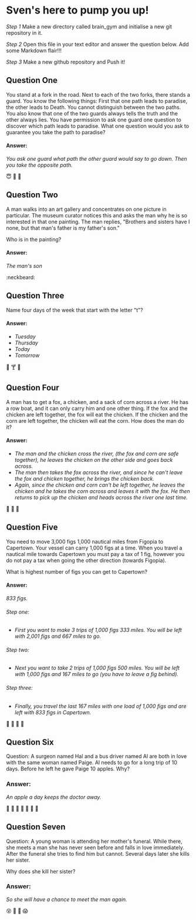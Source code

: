 # Sven's here to pump you up!

_Step 1_
Make a new directory called brain_gym and initialise a new git repository in it.

_Step 2_
Open this file in your text editor and answer the question below. Add some Markdown flair!!!

_Step 3_
Make a new github repository and Push it!

## Question One
You stand at a fork in the road. Next to each of the two forks, there stands a guard. You know the following things: First that one path leads to paradise, the other leads to Death. You cannot distinguish between the two paths. You also know that one of the two guards always tells the truth and the other always lies. You have permission to ask one guard one question to discover which path leads to paradise. What one question would you ask to guarantee you take the path to paradise?

#### Answer:
*You ask one guard what path the other guard would say to go down. Then you take the opposite path.*

:innocent: :triumph: :imp:

## Question Two
A man walks into an art gallery and concentrates on one picture in particular. The museum curator notices this and asks the man why he is so interested in that one painting. The man replies, "Brothers and sisters have I none, but that man's father is my father's son."

Who is in the painting?

#### Answer:
*The man's son*

:neckbeard:

## Question Three
Name four days of the week that start with the letter "t"?

#### Answer:
* *Tuesday*
* *Thursday*
* *Today*
* *Tomorrow*

:hamburger: :cocktail: :beer:

## Question Four
A man has to get a fox, a chicken, and a sack of corn across a river. He has a row boat, and it can only carry him and one other thing. If the fox and the chicken are left together, the fox will eat the chicken. If the chicken and the corn are left together, the chicken will eat the corn. How does the man do it?

#### Answer:
* *The man and the chicken cross the river, (the fox and corn are safe together), he leaves the chicken on the other side and goes back across.*
* *The man then takes the fox across the river, and since he can't leave the fox and chicken together, he brings the chicken back.*
* *Again, since the chicken and corn can't be left together, he leaves the chicken and he takes the corn across and leaves it with the fox.
He then returns to pick up the chicken and heads across the river one last time.*

:chicken: :wolf: :corn:

## Question Five

You need to move 3,000 figs 1,000 nautical miles from Figopia to Capertown. Your vessel can carry 1,000 figs at a time. When you travel a nautical mile towards Capertown you must pay a tax of 1 fig, however you do not pay a tax when going the other direction (towards Figopia).

What is highest number of figs you can get to Capertown?

#### Answer:

*833 figs.*

###### Step one:
* *First you want to make 3 trips of 1,000 figs 333 miles. You will be left with 2,001 figs and 667 miles to go.*
###### Step two:
* *Next you want to take 2 trips of 1,000 figs 500 miles. You will be left with 1,000 figs and 167 miles to go (you have to leave a fig behind).*
###### Step three:
* *Finally, you travel the last 167 miles with one load of 1,000 figs and are left with 833 figs in Capertown.*

:truck: :truck: :truck: :truck:

## Question Six

Question: A surgeon named Hal and a bus driver named Al are both in love with the same woman named Paige. Al needs to go for a long trip of 10 days. Before he left he gave Paige 10 apples. Why?

### Answer:
*An apple a day keeps the doctor away.*

:green_apple: :apple: :green_apple: :apple: :green_apple: :apple: :green_apple:


## Question Seven

Question: A young woman is attending her mother's funeral. While there, she meets a man she has never seen before and falls in love immediately. After the funeral she tries to find him but cannot. Several days later she kills her sister.

Why does she kill her sister?

### Answer:
*So she will have a chance to meet the man again.*

:dizzy_face: :gun: :imp: :scream:

